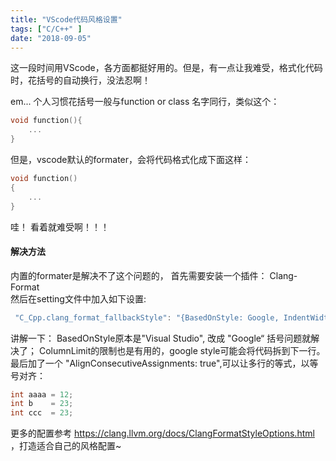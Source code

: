 ```yaml
---
title: "VScode代码风格设置"
tags: ["C/C++" ]
date: "2018-09-05"
---
```

这一段时间用VScode，各方面都挺好用的。但是，有一点让我难受，格式化代码时，花括号的自动换行，没法忍啊！  
<!--more-->
em... 个人习惯花括号一般与function or class 名字同行，类似这个：
```cpp
void function(){
    ...
}
```

但是，vscode默认的formater，会将代码格式化成下面这样：
```cpp
void function()
{
    ...   
}
```

哇！ 看着就难受啊！！！ 

#### 解决方法
内置的formater是解决不了这个问题的， 首先需要安装一个插件： Clang-Format  
然后在setting文件中加入如下设置:
```cpp
 "C_Cpp.clang_format_fallbackStyle": "{BasedOnStyle: Google, IndentWidth: 4, ColumnLimit: 0 , AlignConsecutiveAssignments: true}",
```
讲解一下： BasedOnStyle原本是"Visual Studio", 改成 "Google“ 括号问题就解决了； ColumnLimit的限制也是有用的，google style可能会将代码拆到下一行。  
最后加了一个 "AlignConsecutiveAssignments: true",可以让多行的等式，以等号对齐：
```cpp
int aaaa = 12;
int b    = 23;
int ccc  = 23;
```

更多的配置参考 https://clang.llvm.org/docs/ClangFormatStyleOptions.html ，打造适合自己的风格配置~
